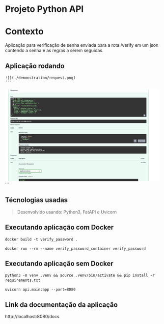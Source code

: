 # Projeto Python API

# Contexto
Aplicação para verificação de senha enviada para a rota /verify em um json contendo a senha e as regras a serem seguidas.

## Aplicação rodando

```
![](./demonstration/request.png)
´´´

```
![](./demonstration/response.png)
´´´

## Técnologias usadas

> Desenvolvido usando: Python3, FatAPI e Uvicorn

## Executando aplicação com Docker 

```
docker build -t verify_password .
```

```
docker run --rm --name verify_password_container verify_password
```

## Executando aplicação sem Docker 

```
python3 -m venv .venv && source .venv/bin/activate && pip install -r requirements.txt
```

```
uvicorn api.main:app --port=8080
```

## Link da documentação da aplicação

http://localhost:8080/docs